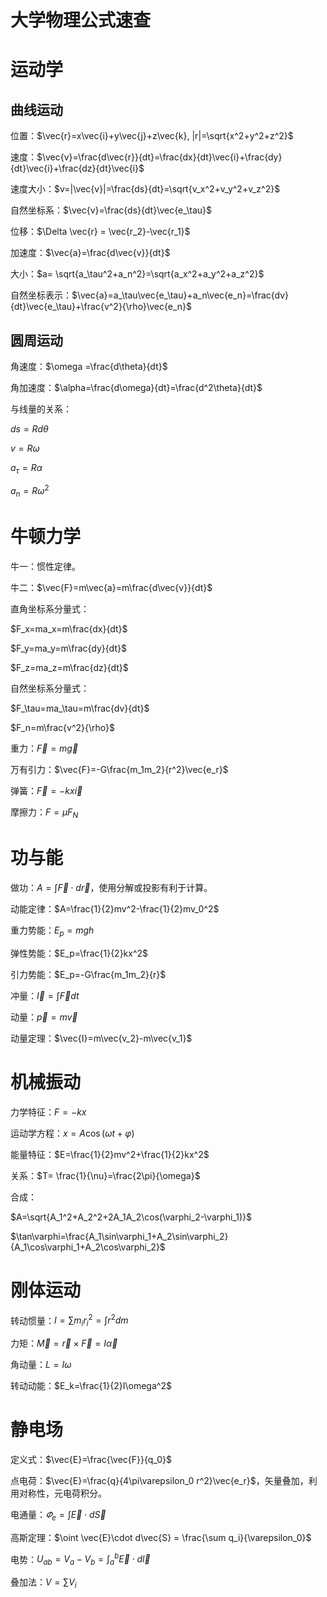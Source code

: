 # 大学物理公式速查





# 运动学

## 曲线运动

位置：$\vec{r}=x\vec{i}+y\vec{j}+z\vec{k}, |r|=\sqrt{x^2+y^2+z^2}$

速度：$\vec{v}=\frac{d\vec{r}}{dt}=\frac{dx}{dt}\vec{i}+\frac{dy}{dt}\vec{i}+\frac{dz}{dt}\vec{i}$

速度大小：$v=|\vec{v}|=\frac{ds}{dt}=\sqrt{v_x^2+v_y^2+v_z^2}$

自然坐标系：$\vec{v}=\frac{ds}{dt}\vec{e_\tau}$



位移：$\Delta \vec{r} = \vec{r_2}-\vec{r_1}$

加速度：$\vec{a}=\frac{d\vec{v}}{dt}$

大小：$a= \sqrt{a_\tau^2+a_n^2}=\sqrt{a_x^2+a_y^2+a_z^2}$

自然坐标表示：$\vec{a}=a_\tau\vec{e_\tau}+a_n\vec{e_n}=\frac{dv}{dt}\vec{e_\tau}+\frac{v^2}{\rho}\vec{e_n}$



## 圆周运动

角速度：$\omega =\frac{d\theta}{dt}$

角加速度：$\alpha=\frac{d\omega}{dt}=\frac{d^2\theta}{dt}$

与线量的关系：

$ds=Rd\theta$

$v=R\omega$

$a_\tau=R\alpha$

$a_n=R\omega^2$





# 牛顿力学

牛一：惯性定律。

牛二：$\vec{F}=m\vec{a}=m\frac{d\vec{v}}{dt}$

直角坐标系分量式：

$F_x=ma_x=m\frac{dx}{dt}$

$F_y=ma_y=m\frac{dy}{dt}$

$F_z=ma_z=m\frac{dz}{dt}$

自然坐标系分量式：

$F_\tau=ma_\tau=m\frac{dv}{dt}$

$F_n=m\frac{v^2}{\rho}$



重力：$\vec{F}=m\vec{g}$

万有引力：$\vec{F}=-G\frac{m_1m_2}{r^2}\vec{e_r}$

弹簧：$\vec{F}=-kx\vec{i}$

摩擦力：$F=\mu F_N$



# 功与能



做功：$A=\int \vec{F}\cdot d\vec{r}$，使用分解或投影有利于计算。

动能定律：$A=\frac{1}{2}mv^2-\frac{1}{2}mv_0^2$

重力势能：$E_p=mgh$

弹性势能：$E_p=\frac{1}{2}kx^2$

引力势能：$E_p=-G\frac{m_1m_2}{r}$



冲量：$\vec{I}=\int \vec{F}dt$

动量：$\vec{p}=m\vec{v}$

动量定理：$\vec{I}=m\vec{v_2}-m\vec{v_1}$



# 机械振动

力学特征：$F=-kx$

运动学方程：$x=A\cos(\omega t+\varphi)$

能量特征：$E=\frac{1}{2}mv^2+\frac{1}{2}kx^2$

关系：$T= \frac{1}{\nu}=\frac{2\pi}{\omega}$



合成：

$A=\sqrt{A_1^2+A_2^2+2A_1A_2\cos(\varphi_2-\varphi_1)}$

$\tan\varphi=\frac{A_1\sin\varphi_1+A_2\sin\varphi_2}{A_1\cos\varphi_1+A_2\cos\varphi_2}$



# 刚体运动

转动惯量：$I=\sum m_ir_i^2 = \int r^2dm$

力矩：$\vec{M}=\vec{r}\times \vec{F}=I\vec{\alpha}$

角动量：$L=I\omega$

转动动能：$E_k=\frac{1}{2}I\omega^2$



# 静电场

定义式：$\vec{E}=\frac{\vec{F}}{q_0}$

点电荷：$\vec{E}=\frac{q}{4\pi\varepsilon_0 r^2}\vec{e_r}$，矢量叠加，利用对称性，元电荷积分。

电通量：$\varPhi_e=\int \vec{E}\cdot d\vec{S}$

高斯定理：$\oint \vec{E}\cdot d\vec{S} = \frac{\sum q_i}{\varepsilon_0}$



电势：$U_{ab}=V_a-V_b=\int_a^b \vec{E}\cdot d\vec{l}$

叠加法：$V=\sum V_i$



